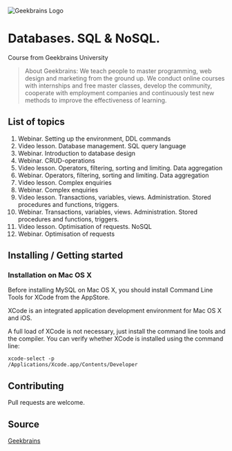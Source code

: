 ![Geekbrains Logo](https://github.com/ilyastartsdata/introductiontopython/blob/master/gb.png)

# Databases. SQL & NoSQL.

Course from Geekbrains University

> About Geekbrains: We teach people to master programming, web design and marketing from the ground up. We conduct online courses with internships and free master classes, develop the community, cooperate with employment companies and continuously test new methods to improve the effectiveness of learning.

## List of topics

1. Webinar. Setting up the environment, DDL commands
2. Video lesson. Database management. SQL query language
3. Webinar. Introduction to database design
4. Webinar. CRUD-operations
5. Video lesson. Operators, filtering, sorting and limiting. Data aggregation
6. Webinar. Operators, filtering, sorting and limiting. Data aggregation
7. Video lesson. Complex enquiries
8. Webinar. Complex enquiries
9. Video lesson. Transactions, variables, views. Administration. Stored procedures and functions, triggers.
10. Webinar. Transactions, variables, views. Administration. Stored procedures and functions, triggers.
11. Video lesson. Optimisation of requests. NoSQL
12. Webinar. Optimisation of requests

## Installing / Getting started

### Installation on Mac OS X

Before installing MySQL on Mac OS X, you should install Command Line Tools for XCode from the AppStore. 

XCode is an integrated application development environment for Mac OS X and iOS. 

A full load of XCode is not necessary, just install the command line tools and the compiler. You can verify whether XCode is installed using the command line:

```shell
xcode-select -p
/Applications/Xcode.app/Contents/Developer
```


 
 
 
 
 
 
 
## Contributing

Pull requests are welcome.

## Source

[Geekbrains](https://geekbrains.ru)
